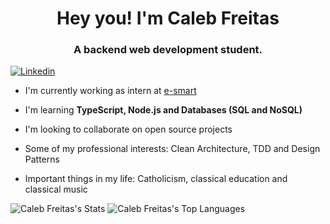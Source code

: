 <h1 align="center">Hey you! I'm Caleb Freitas</h1>
<h3 align="center">A backend web development student.</h3>

[![Linkedin](https://img.shields.io/badge/-LinkedIn-060606?style=flat&labelColor=0D0D0D&logo=Linkedin&Color=white)](https://www.linkedin.com/in/caleb-freitas/)

- I'm currently working as intern at [e-smart](https://www.imtraff.com.br/esmart/)

- I'm learning **TypeScript, Node.js and Databases (SQL and NoSQL)**

- I'm looking to collaborate on open source projects

- Some of my professional interests: Clean Architecture, TDD and Design Patterns

- Important things in my life: Catholicism, classical education and classical music

![Caleb Freitas's Stats](https://github-readme-stats.vercel.app/api?username=caleb-freitas&show_icons=false&theme=dracula)
![Caleb Freitas's Top Languages](https://github-readme-stats.vercel.app/api/top-langs/?username=caleb-freitas&layout=compact&langs_count=7&theme=dracula)

